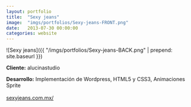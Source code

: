 ```yaml
---
layout:	portfolio
title:	"Sexy jeans"
image:	"imgs/portfolios/Sexy-jeans-FRONT.png"
date:   2013-07-30 00:00:00
categories: website
---
```

![Sexy jeans]({{ "/imgs/portfolios/Sexy-jeans-BACK.png" | prepend: site.baseurl }})

**Cliente:** alucinastudio

**Desarrollo:** Implementación de Wordpress, HTML5 y CSS3, Animaciones Sprite
<br><br>
<a class="link" href="http://sexyjeans.com.mx/" target="blank"> sexyjeans.com.mx/</a>